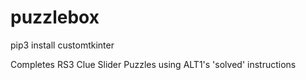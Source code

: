 # puzzlebox

pip3 install customtkinter

Completes RS3 Clue Slider Puzzles using ALT1's 'solved' instructions